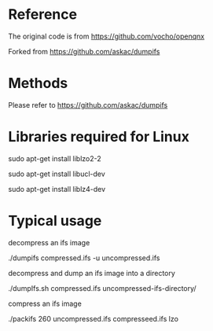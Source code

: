 # Reference
The original code is from
https://github.com/vocho/openqnx

Forked from 
https://github.com/askac/dumpifs

# Methods
Please refer to https://github.com/askac/dumpifs

# Libraries required for Linux
sudo apt-get install liblzo2-2

sudo apt-get install libucl-dev

sudo apt-get install liblz4-dev

# Typical usage
decompress an ifs image

./dumpifs compressed.ifs -u uncompressed.ifs

decompress and dump an ifs image into a directory

./dumpIfs.sh compressed.ifs uncompressed-ifs-directory/

compress an ifs image 

./packifs 260 uncompressed.ifs compresseed.ifs lzo


